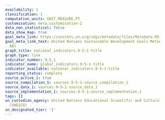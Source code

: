 ```yaml
---
availability: 1
classification: 1
computation_units: UNIT_MEASURE.PT
customisation: meta.customisation-2
data_non_statistical: false
data_show_map: true
goal_meta_link: https://unstats.un.org/sdgs/metadata/files/Metadata-09-05-01.pdf
goal_meta_link_text: United Nations Sustainable Development Goals Metadata (PDF 382
  KB)
graph_title: national_indicators.9-5-1-title
graph_type: line
indicator_number: 9.5.1
indicator_name: global_indicators.9-5-1-title
indicator_available: national_indicators.9-5-1-title
reporting_status: complete
source_active_1: true
source_compilation_1: sources.9-5-1-source_compilation_1
source_data_1: sources.9-5-1-source_data_1
source_implementation_1: sources.9-5-1-source_implementation_1
tags: []
un_custodian_agency: United Nations Educational Scientific and Cultural Organization
  (UNESCO)
un_designated_tier: '1'
---
```

